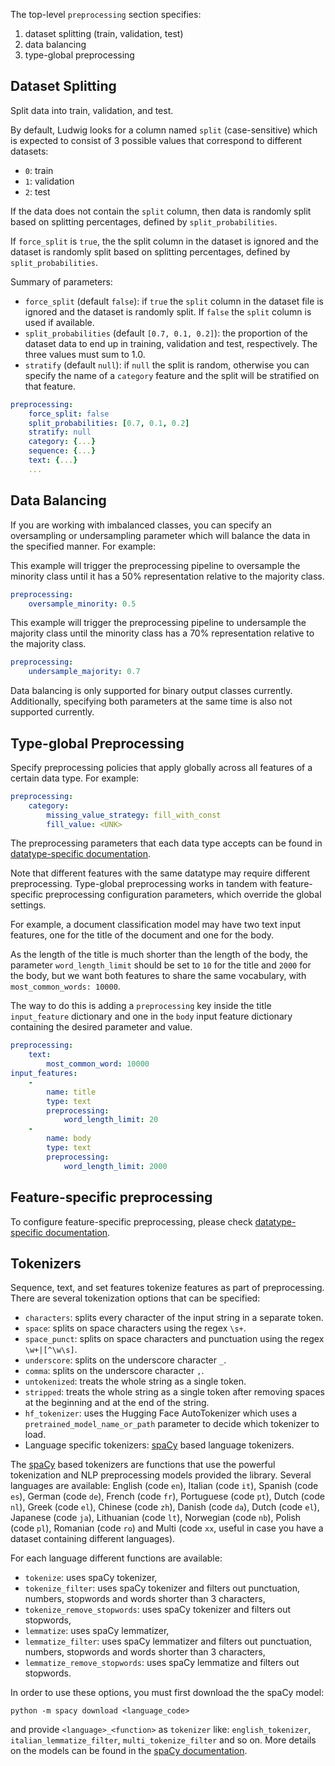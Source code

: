 The top-level `preprocessing` section specifies:

1. dataset splitting (train, validation, test)
2. data balancing
3. type-global preprocessing

## Dataset Splitting

Split data into train, validation, and test.

By default, Ludwig looks for a column named `split` (case-sensitive) which is
expected to consist of 3 possible values that correspond to different datasets:

- `0`: train
- `1`: validation
- `2`: test

If the data does not contain the  `split` column, then data is randomly split
based on splitting percentages, defined by `split_probabilities`.

If `force_split` is `true`, the the split column in the dataset is ignored and
the dataset is randomly split based on splitting percentages, defined by
`split_probabilities`.

Summary of parameters:

- `force_split` (default `false`): if `true` the `split` column in the dataset
    file is ignored and the dataset is randomly split. If `false` the `split`
    column is used if available.
- `split_probabilities` (default `[0.7, 0.1, 0.2]`): the proportion of the
    dataset data to end up in training, validation and test, respectively. The
    three values must sum to 1.0.
- `stratify` (default `null`): if `null` the split is random, otherwise you can
    specify the name of a `category` feature and the split will be stratified on
    that feature.

```yaml
preprocessing:
    force_split: false
    split_probabilities: [0.7, 0.1, 0.2]
    stratify: null
    category: {...}
    sequence: {...}
    text: {...}
    ...
```

## Data Balancing

If you are working with imbalanced classes, you can specify an oversampling or undersampling parameter which will balance the data in the specified manner. For example:

This example will trigger the preprocessing pipeline to oversample the minority class until it has a 50% representation relative to the majority class.

```yaml
preprocessing:
    oversample_minority: 0.5
```

This example will trigger the preprocessing pipeline to undersample the majority class until the minority class has a 70% representation relative to the majority class.

```yaml
preprocessing:
    undersample_majority: 0.7
```

Data balancing is only supported for binary output classes currently. Additionally, specifying both parameters at the same time is also not supported currently.

## Type-global Preprocessing

Specify preprocessing policies that apply globally across all features of a certain data type. For example:

```yaml
preprocessing:
    category:
        missing_value_strategy: fill_with_const
        fill_value: <UNK>
```

The preprocessing parameters that each data type accepts can be found in [datatype-specific documentation](../../features/supported_data_types).

Note that different features with the same datatype may require different preprocessing. Type-global preprocessing works
in tandem with feature-specific preprocessing configuration parameters, which override the global settings.

For example, a document classification model may have two text input features, one for the title of the document and one for the body.

As the length of the title is much shorter than the length of the body, the parameter `word_length_limit` should be set to `10` for the title and `2000` for the body, but we want both features to share the same vocabulary, with `most_common_words: 10000`.

The way to do this is adding a `preprocessing` key inside the title `input_feature` dictionary and one in the `body` input feature dictionary containing the desired parameter and value.

```yaml
preprocessing:
    text:
        most_common_word: 10000
input_features:
    -
        name: title
        type: text
        preprocessing:
            word_length_limit: 20
    -
        name: body
        type: text
        preprocessing:
            word_length_limit: 2000
```

## Feature-specific preprocessing

To configure feature-specific preprocessing, please check [datatype-specific documentation](../../features/supported_data_types).

## Tokenizers

Sequence, text, and set features tokenize features as part of preprocessing. There are several tokenization options that
can be specified:

- `characters`: splits every character of the input string in a separate token.
- `space`: splits on space characters using the regex `\s+`.
- `space_punct`: splits on space characters and punctuation using the regex `\w+|[^\w\s]`.
- `underscore`: splits on the underscore character `_`.
- `comma`: splits on the underscore character `,`.
- `untokenized`: treats the whole string as a single token.
- `stripped`: treats the whole string as a single token after removing spaces at the beginning and at the end of the string.
- `hf_tokenizer`: uses the Hugging Face AutoTokenizer which uses a `pretrained_model_name_or_path` parameter to decide which tokenizer to load.
- Language specific tokenizers: [spaCy](https://spacy.io) based language tokenizers.

The [spaCy](https://spacy.io) based tokenizers are functions that use the powerful tokenization and NLP preprocessing models provided the library.
Several languages are available: English (code `en`), Italian (code `it`), Spanish (code `es`), German (code `de`), French (code `fr`), Portuguese (code `pt`), Dutch (code `nl`), Greek (code `el`), Chinese (code `zh`), Danish (code `da`), Dutch (code `el`), Japanese (code `ja`), Lithuanian (code `lt`), Norwegian (code `nb`), Polish (code `pl`), Romanian (code `ro`) and Multi (code `xx`, useful in case you have a dataset containing different languages).

For each language different functions are available:

- `tokenize`: uses spaCy tokenizer,
- `tokenize_filter`: uses spaCy tokenizer and filters out punctuation, numbers, stopwords and words shorter than 3 characters,
- `tokenize_remove_stopwords`: uses spaCy tokenizer and filters out stopwords,
- `lemmatize`: uses spaCy lemmatizer,
- `lemmatize_filter`: uses spaCy lemmatizer and filters out punctuation, numbers, stopwords and words shorter than 3 characters,
- `lemmatize_remove_stopwords`: uses spaCy lemmatize and filters out stopwords.

In order to use these options, you must first download the the spaCy model:

```
python -m spacy download <language_code>
```

and provide `<language>_<function>` as `tokenizer` like: `english_tokenizer`, `italian_lemmatize_filter`, `multi_tokenize_filter` and so on.
More details on the models can be found in the [spaCy documentation](https://spacy.io/models).
